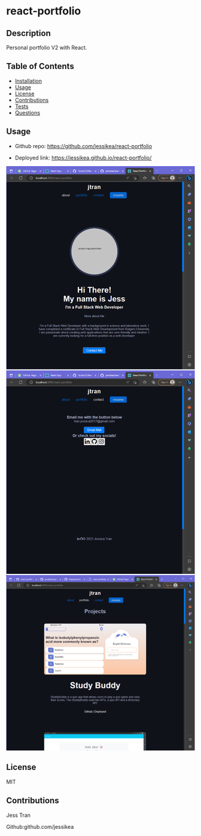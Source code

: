 # react-portfolio

## Description

Personal portfolio V2 with React.

## Table of Contents

- [Installation](#installation)
- [Usage](#usage)
- [License](#license)
- [Contributions](#contributions)
- [Tests](#tests)
- [Questions](#questions)

## Usage

- Github repo: https://github.com/jessikea/react-portfolio

- Deployed link: https://jessikea.github.io/react-portfolio/

![portfolio screenshot](./src/assets/about.png)
![Contacts](./src/assets/contact.png)
![Projects](./src/assets/projects.png)
## License

MIT

## Contributions
Jess Tran

Github:github.com/jessikea